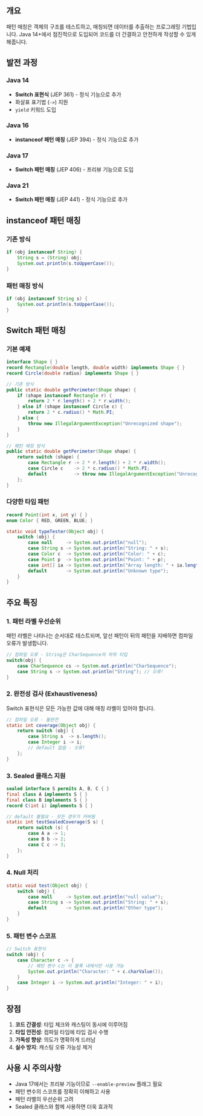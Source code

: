 

## 개요
패턴 매칭은 객체의 구조를 테스트하고, 매칭되면 데이터를 추출하는 프로그래밍 기법입니다. Java 14+에서 점진적으로 도입되어 코드를 더 간결하고 안전하게 작성할 수 있게 해줍니다.

## 발전 과정

### Java 14
- **Switch 표현식** (JEP 361) - 정식 기능으로 추가
- 화살표 표기법 (`->`) 지원
- `yield` 키워드 도입

### Java 16  
- **instanceof 패턴 매칭** (JEP 394) - 정식 기능으로 추가

### Java 17
- **Switch 패턴 매칭** (JEP 406) - 프리뷰 기능으로 도입

### Java 21
- **Switch 패턴 매칭** (JEP 441) - 정식 기능으로 추가

## instanceof 패턴 매칭

### 기존 방식
```java
if (obj instanceof String) {
    String s = (String) obj;
    System.out.println(s.toUpperCase());
}
```

### 패턴 매칭 방식
```java
if (obj instanceof String s) {
    System.out.println(s.toUpperCase());
}
```

## Switch 패턴 매칭

### 기본 예제
```java
interface Shape { }
record Rectangle(double length, double width) implements Shape { }
record Circle(double radius) implements Shape { }

// 기존 방식
public static double getPerimeter(Shape shape) {
    if (shape instanceof Rectangle r) {
        return 2 * r.length() + 2 * r.width();
    } else if (shape instanceof Circle c) {
        return 2 * c.radius() * Math.PI;
    } else {
        throw new IllegalArgumentException("Unrecognized shape");
    }
}

// 패턴 매칭 방식
public static double getPerimeter(Shape shape) {
    return switch (shape) {
        case Rectangle r -> 2 * r.length() + 2 * r.width();
        case Circle c    -> 2 * c.radius() * Math.PI;
        default          -> throw new IllegalArgumentException("Unrecognized shape");
    };
}
```

### 다양한 타입 패턴
```java
record Point(int x, int y) { }
enum Color { RED, GREEN, BLUE; }

static void typeTester(Object obj) {
    switch (obj) {
        case null     -> System.out.println("null");
        case String s -> System.out.println("String: " + s);
        case Color c  -> System.out.println("Color: " + c);
        case Point p  -> System.out.println("Point: " + p);
        case int[] ia -> System.out.println("Array length: " + ia.length);
        default       -> System.out.println("Unknown type");
    }
}
```

## 주요 특징

### 1. 패턴 라벨 우선순위
패턴 라벨은 나타나는 순서대로 테스트되며, 앞선 패턴이 뒤의 패턴을 지배하면 컴파일 오류가 발생합니다.

```java
// 컴파일 오류 - String은 CharSequence의 하위 타입
switch(obj) {
    case CharSequence cs -> System.out.println("CharSequence");
    case String s -> System.out.println("String"); // 오류!
}
```

### 2. 완전성 검사 (Exhaustiveness)
Switch 표현식은 모든 가능한 값에 대해 매칭 라벨이 있어야 합니다.

```java
// 컴파일 오류 - 불완전
static int coverage(Object obj) {
    return switch (obj) {
        case String s  -> s.length();
        case Integer i -> i;
        // default 없음 - 오류!
    };
}
```

### 3. Sealed 클래스 지원
```java
sealed interface S permits A, B, C { }
final class A implements S { }
final class B implements S { }
record C(int i) implements S { }

// default 불필요 - 모든 경우가 커버됨
static int testSealedCoverage(S s) {
    return switch (s) {
        case A a -> 1;
        case B b -> 2;
        case C c -> 3;
    };
}
```

### 4. Null 처리
```java
static void test(Object obj) {
    switch (obj) {
        case null     -> System.out.println("null value");
        case String s -> System.out.println("String: " + s);
        default       -> System.out.println("Other type");
    }
}
```

### 5. 패턴 변수 스코프
```java
// Switch 표현식
switch (obj) {
    case Character c -> {
        // 패턴 변수 c는 이 블록 내에서만 사용 가능
        System.out.println("Character: " + c.charValue());
    }
    case Integer i -> System.out.println("Integer: " + i);
}
```

## 장점

1. **코드 간결성**: 타입 체크와 캐스팅이 동시에 이루어짐
2. **타입 안전성**: 컴파일 타임에 타입 검사 수행
3. **가독성 향상**: 의도가 명확하게 드러남
4. **실수 방지**: 캐스팅 오류 가능성 제거

## 사용 시 주의사항

- Java 17에서는 프리뷰 기능이므로 `--enable-preview` 플래그 필요
- 패턴 변수의 스코프를 정확히 이해하고 사용
- 패턴 라벨의 우선순위 고려
- Sealed 클래스와 함께 사용하면 더욱 효과적